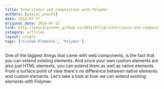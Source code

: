 ```yaml
---
title: Inheritance and composition with Polymer
authors: [pascal_precht]
date: 2014-07-17
original_date: 2014-07-17
link: http://pascalprecht.github.io/2014/07/14/inheritance-and-composition-with-polymer/
category: articles
layout: single
tags: ['Custom Elements', 'Polymer']
---
```


One of the biggest things that come with web components, is the fact that you can extend existing elements. And since your own custom elements are also just HTML elements, you can extend them as well as native elements. From a surface point of view there's no difference between native elements and custom elements. Let's take a look at how we can extend existing elements with Polymer.

<!-- Excerpt -->
